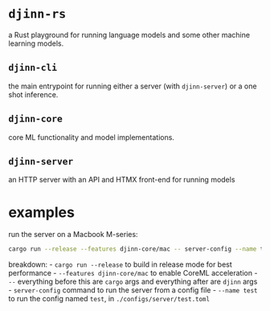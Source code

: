 # `djinn-rs`

a Rust playground
for running language models
and some other machine learning models.

## `djinn-cli`
the main entrypoint
for running either
a server (with `djinn-server`)
or a one shot inference.

## `djinn-core`

core ML functionality and model implementations.

## `djinn-server`

an HTTP server
with an API
and HTMX front-end
for running models

# examples

run the server on a Macbook M-series:

```sh
cargo run --release --features djinn-core/mac -- server-config --name test
```

breakdown:
    - `cargo run --release` to build in release mode for best performance
    - `--features djinn-core/mac` to enable CoreML acceleration
    - `--` everything before this are `cargo` args and everything after are `djinn` args
    - `server-config` command to run the server from a config file
    - `--name test` to run the config named `test`, in `./configs/server/test.toml`
